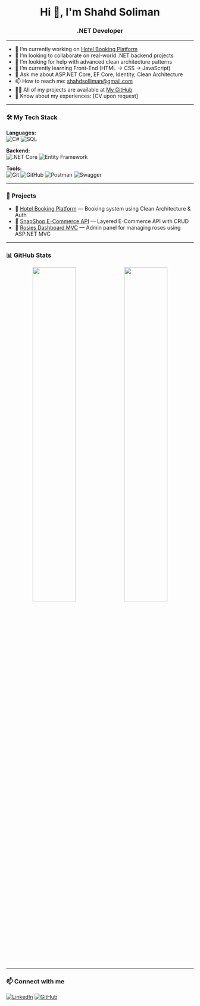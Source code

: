 <h1 align="center">Hi 👋, I'm Shahd Soliman</h1>
<h3 align="center">.NET Developer</h3>

---

- 🔭 I’m currently working on [Hotel Booking Platform](https://github.com/shahdsolliman/HotelBookingPlatform.Api)  
- 👯 I’m looking to collaborate on real-world .NET backend projects  
- 🤝 I’m looking for help with advanced clean architecture patterns  
- 🌱 I’m currently learning Front-End (HTML → CSS → JavaScript)  
- 💬 Ask me about ASP.NET Core, EF Core, Identity, Clean Architecture  
- 📫 How to reach me: shahdsolliman@gmail.com  
- 👨‍💻 All of my projects are available at [My GitHub](https://github.com/shahdsolliman)  
- 📄 Know about my experiences: [CV upon request]  

---

### 🛠️ My Tech Stack
**Languages:**  
![C#](https://img.shields.io/badge/-C%23-239120?logo=c-sharp&logoColor=white&style=flat-square)
![SQL](https://img.shields.io/badge/-SQL-003B57?logo=postgresql&logoColor=white&style=flat-square)

**Backend:**  
![.NET Core](https://img.shields.io/badge/-.NET_Core-512BD4?logo=dotnet&logoColor=white&style=flat-square)
![Entity Framework](https://img.shields.io/badge/-EF_Core-6DB33F?style=flat-square)

**Tools:**  
![Git](https://img.shields.io/badge/-Git-F05032?logo=git&logoColor=white&style=flat-square)
![GitHub](https://img.shields.io/badge/-GitHub-181717?logo=github&logoColor=white&style=flat-square)
![Postman](https://img.shields.io/badge/-Postman-FF6C37?logo=postman&logoColor=white&style=flat-square)
![Swagger](https://img.shields.io/badge/-Swagger-85EA2D?logo=swagger&logoColor=black&style=flat-square)

---

### 🚀 Projects

- 🏨 [Hotel Booking Platform](https://github.com/shahdsolliman/HotelBookingPlatform.Api) — Booking system using Clean Architecture & Auth  
- 🛒 [SnapShop E-Commerce API](https://github.com/shahdsolliman/SnapShop-E-Commerce-WebApi) — Layered E-Commerce API with CRUD  
- 🌹 [Rosies Dashboard MVC](https://github.com/shahdsolliman/Rosies-WebApp-MVC) — Admin panel for managing roses using ASP.NET MVC  

---

### 📊 GitHub Stats

<p align="center">
  <img src="https://github-readme-stats.vercel.app/api?username=shahdsolliman&show_icons=true&theme=tokyonight" width="48%" />
  <img src="https://github-readme-stats.vercel.app/api/top-langs/?username=shahdsolliman&layout=compact&theme=tokyonight" width="48%" />
</p>

---

### 📫 Connect with me

[![LinkedIn](https://img.shields.io/badge/-LinkedIn-0077B5?style=flat-square&logo=linkedin&logoColor=white)](https://www.linkedin.com/in/shahdsolliman)
[![GitHub](https://img.shields.io/badge/-GitHub-181717?style=flat-square&logo=github&logoColor=white)](https://github.com/shahdsolliman)
